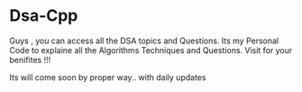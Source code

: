 # Dsa-Cpp
Guys , you can access all the DSA topics and Questions.
Its my Personal Code to explaine all the  Algorithms Techniques and Questions.
Visit for your benifites !!!


Its will come soon by proper way.. with daily updates 
